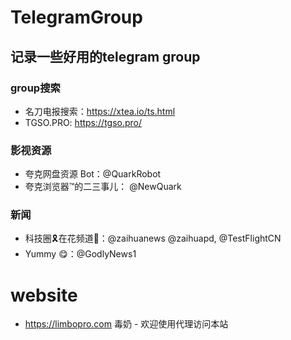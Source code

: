 # TelegramGroup

## 记录一些好用的telegram group



### group搜索

* 名刀电报搜索：https://xtea.io/ts.html
* TGSO.PRO: https://tgso.pro/



### 影视资源

*  夸克网盘资源 Bot：@QuarkRobot
*  夸克浏览器™的二三事儿： @NewQuark




### 新闻

* 科技圈🎗在花频道📮：@zaihuanews  @zaihuapd, @TestFlightCN
* Yummy 😋：@GodlyNews1


# website

* https://limbopro.com 毒奶 - 欢迎使用代理访问本站
